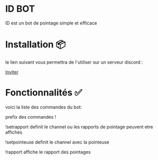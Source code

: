 # ID BOT

ID est un bot de pointage simple et efficace

# Installation 📦

le lien suivant vous permettra de l'utiliser sur un serveur discord :

[Inviter](https://discord.com/api/oauth2/authorize?client_id=868915326128123924&permissions=8&scope=bot%20applications.commands)


# Fonctionnalités ✅

voici la liste des commandes du bot:

prefix des commandes !

!setrapport definit le channel ou les rapports de pointage peuvent etre affichés

!setpointeuse definit le channel avec la pointeuse

!rapport affiche le rapport des pointages 
